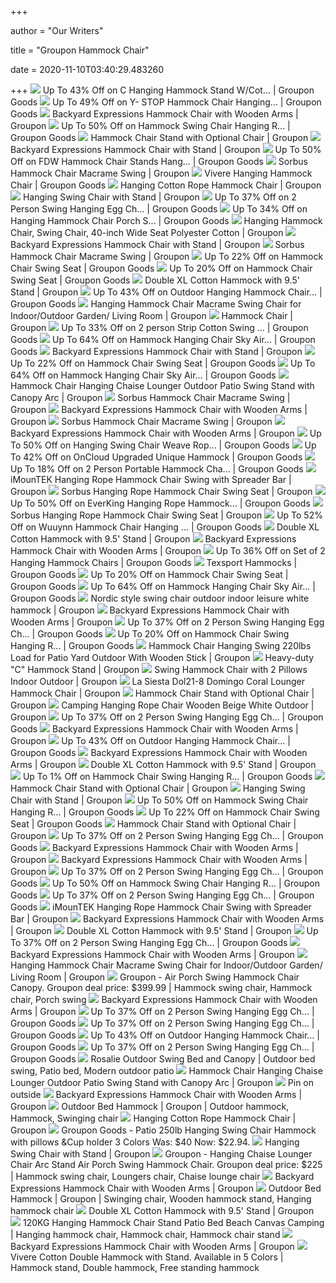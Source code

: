 +++
        
author = "Our Writers"
        
title = "Groupon Hammock Chair"
        
date = 2020-11-10T03:40:29.483260
        
+++
[ ![](https://img.grouponcdn.com/stores/2jdZh5B3xRJLds6xgZw8tMj3CsF1/storespi15547661-2000x1200/v1/c700x420.jpg)](https://img.grouponcdn.com/stores/2jdZh5B3xRJLds6xgZw8tMj3CsF1/storespi15547661-2000x1200/v1/c700x420.jpg) Up To 43% Off on C Hanging Hammock Stand W/Cot... | Groupon Goods
[ ![](https://img.grouponcdn.com/stores/2AgGUr6utZkgkYeupTqbqxQSEhjE/storesoi24866145-2500x1500/v1/sc600x600.jpg)](https://img.grouponcdn.com/stores/2AgGUr6utZkgkYeupTqbqxQSEhjE/storesoi24866145-2500x1500/v1/sc600x600.jpg) Up To 49% Off on Y- STOP Hammock Chair Hanging... | Groupon Goods
[ ![](https://img.grouponcdn.com/deal/4Jq1AFY721j2qLrGyQifXp3xvhSP/4J-1000x604/v1/c700x420.jpg)](https://img.grouponcdn.com/deal/4Jq1AFY721j2qLrGyQifXp3xvhSP/4J-1000x604/v1/c700x420.jpg) Backyard Expressions Hammock Chair with Wooden Arms | Groupon
[ ![](https://img.grouponcdn.com/stores/2keSzTRdWxESByc1ik7c23YaHCkV/storespi16789315-2500x1500/v1/sc600x600.jpg)](https://img.grouponcdn.com/stores/2keSzTRdWxESByc1ik7c23YaHCkV/storespi16789315-2500x1500/v1/sc600x600.jpg) Up To 50% Off on Hammock Swing Chair Hanging R... | Groupon Goods
[ ![](https://img.grouponcdn.com/stores/4LCWjQCndZy8NZZN1w2jQvry44Cr/storesoi7922401-1000x600/v1/sc600x600.jpg)](https://img.grouponcdn.com/stores/4LCWjQCndZy8NZZN1w2jQvry44Cr/storesoi7922401-1000x600/v1/sc600x600.jpg) Hammock Chair Stand with Optional Chair | Groupon
[ ![](https://img.grouponcdn.com/deal/GvyCVfizZS1Vnvqeky6hmjj5Qe4/Gv-1000x600/v1/c700x420.jpg)](https://img.grouponcdn.com/deal/GvyCVfizZS1Vnvqeky6hmjj5Qe4/Gv-1000x600/v1/c700x420.jpg) Backyard Expressions Hammock Chair with Stand | Groupon
[ ![](https://img.grouponcdn.com/stores/3LjNub3mpT71QrDD8eB6HMr3Ei3A/storesoi24957489-1683x1010/v1/c700x420.jpg)](https://img.grouponcdn.com/stores/3LjNub3mpT71QrDD8eB6HMr3Ei3A/storesoi24957489-1683x1010/v1/c700x420.jpg) Up To 50% Off on FDW Hammock Chair Stands Hang... | Groupon Goods
[ ![](https://img.grouponcdn.com/stores/2gXRESwLrY1UzE3Ftrd22GmuWTab/storesoi10902955-1000x600/v1/c700x420.jpg)](https://img.grouponcdn.com/stores/2gXRESwLrY1UzE3Ftrd22GmuWTab/storesoi10902955-1000x600/v1/c700x420.jpg) Sorbus Hammock Chair Macrame Swing | Groupon
[ ![](https://img.grouponcdn.com/deal/hjWe73HAKA61CDvsv1VJ/cK-960x582/v1/c700x420.jpg)](https://img.grouponcdn.com/deal/hjWe73HAKA61CDvsv1VJ/cK-960x582/v1/c700x420.jpg) Vivere Hanging Hammock Chair | Groupon Goods
[ ![](https://img.grouponcdn.com/deal/3B88Kp8pFyq7MpaPJqKvtp63WT1o/3B-970x582/v1/c700x420.jpg)](https://img.grouponcdn.com/deal/3B88Kp8pFyq7MpaPJqKvtp63WT1o/3B-970x582/v1/c700x420.jpg) Hanging Cotton Rope Hammock Chair | Groupon
[ ![](https://img.grouponcdn.com/stores/3EudoFHBR1mPyAfsHZAwKwjfwdjF/storespi4930289-2000x1200/v1/c700x420.jpg)](https://img.grouponcdn.com/stores/3EudoFHBR1mPyAfsHZAwKwjfwdjF/storespi4930289-2000x1200/v1/c700x420.jpg) Hanging Swing Chair with Stand | Groupon
[ ![](https://img.grouponcdn.com/stores/dy383xApDyQP3gwRTu5VT59NDX4/storesoi40778077-1200x720/v1/c700x420.jpg)](https://img.grouponcdn.com/stores/dy383xApDyQP3gwRTu5VT59NDX4/storesoi40778077-1200x720/v1/c700x420.jpg) Up To 37% Off on 2 Person Swing Hanging Egg Ch... | Groupon Goods
[ ![](https://img.grouponcdn.com/stores/2mDfVyj4PkEV1y2wTxDGg7X72pNP/storespi9178877-1400x840/v1/c700x420.jpg)](https://img.grouponcdn.com/stores/2mDfVyj4PkEV1y2wTxDGg7X72pNP/storespi9178877-1400x840/v1/c700x420.jpg) Up To 34% Off on Hanging Hammock Chair Porch S... | Groupon Goods
[ ![](https://img.grouponcdn.com/stores/25LwGvwwnCQ7bdpxpJHBhMGSEJJc/storespi4172501-1668x1001/v1/c700x420.jpg)](https://img.grouponcdn.com/stores/25LwGvwwnCQ7bdpxpJHBhMGSEJJc/storespi4172501-1668x1001/v1/c700x420.jpg) Hanging Hammock Chair, Swing Chair, 40-inch Wide Seat Polyester Cotton |  Groupon
[ ![](https://img.grouponcdn.com/deal/35tGVeCPKAk7ogHmJ4JhdnZGZUBV/35-1000x600/v1/c700x420.jpg)](https://img.grouponcdn.com/deal/35tGVeCPKAk7ogHmJ4JhdnZGZUBV/35-1000x600/v1/c700x420.jpg) Backyard Expressions Hammock Chair with Stand | Groupon
[ ![](https://img.grouponcdn.com/stores/jCNQhnQrPKdHmxNN8iX9FtdG7M9/storespi3837939-1000x600/v1/c700x420.jpg)](https://img.grouponcdn.com/stores/jCNQhnQrPKdHmxNN8iX9FtdG7M9/storespi3837939-1000x600/v1/c700x420.jpg) Sorbus Hammock Chair Macrame Swing | Groupon
[ ![](https://img.grouponcdn.com/stores/24wa7qZHokoY6mewTJq1SZiegHn6/storesoi25365227-1667x1000/v1/c700x420.jpg)](https://img.grouponcdn.com/stores/24wa7qZHokoY6mewTJq1SZiegHn6/storesoi25365227-1667x1000/v1/c700x420.jpg) Up To 22% Off on Hammock Chair Swing Seat | Groupon Goods
[ ![](https://img.grouponcdn.com/stores/34E5xVtEy6GSXaaNYKb7yC1dRA13/storespi9660577-833x500/v1/c700x420.jpg)](https://img.grouponcdn.com/stores/34E5xVtEy6GSXaaNYKb7yC1dRA13/storespi9660577-833x500/v1/c700x420.jpg) Up To 20% Off on Hammock Chair Swing Seat | Groupon Goods
[ ![](https://img.grouponcdn.com/stores/33itFLFR3zT8dTUsLeHLczo5stWm/storesoi7642073-1000x600/v1/c700x420.jpg)](https://img.grouponcdn.com/stores/33itFLFR3zT8dTUsLeHLczo5stWm/storesoi7642073-1000x600/v1/c700x420.jpg) Double XL Cotton Hammock with 9.5' Stand | Groupon
[ ![](https://img.grouponcdn.com/stores/2GDJKpxyi9hpxKiQvYPKGLuczaiS/storespi13561421-960x576/v1/c700x420.jpg)](https://img.grouponcdn.com/stores/2GDJKpxyi9hpxKiQvYPKGLuczaiS/storespi13561421-960x576/v1/c700x420.jpg) Up To 43% Off on Outdoor Hanging Hammock Chair... | Groupon Goods
[ ![](https://img.grouponcdn.com/stores/4Aaqbi9348Xexy44mBqkstGPsbRb/storesoi36972427-1707x1024/v1/c700x420.jpg)](https://img.grouponcdn.com/stores/4Aaqbi9348Xexy44mBqkstGPsbRb/storesoi36972427-1707x1024/v1/c700x420.jpg) Hanging Hammock Chair Macrame Swing Chair for Indoor/Outdoor Garden/ Living  Room | Groupon
[ ![](https://img.grouponcdn.com/stores/UheZPq3oobwAFk2mrWJrGPp1fyx/storespi9490891-1667x1000/v1/sc600x600.jpg)](https://img.grouponcdn.com/stores/UheZPq3oobwAFk2mrWJrGPp1fyx/storespi9490891-1667x1000/v1/sc600x600.jpg) Hammock Chair | Groupon
[ ![](https://img.grouponcdn.com/stores/2a93ZRmAGn94fww2EiDiCroC8TSH/storespi16292877-2500x1500/v1/c700x420.jpg)](https://img.grouponcdn.com/stores/2a93ZRmAGn94fww2EiDiCroC8TSH/storespi16292877-2500x1500/v1/c700x420.jpg) Up To 33% Off on 2 person Strip Cotton Swing ... | Groupon Goods
[ ![](https://img.grouponcdn.com/stores/3vDP5rAzfKuipsD7qAi17Cx6LPq5/storespi12310297-1000x600/v1/c700x420.jpg)](https://img.grouponcdn.com/stores/3vDP5rAzfKuipsD7qAi17Cx6LPq5/storespi12310297-1000x600/v1/c700x420.jpg) Up To 64% Off on Hammock Hanging Chair Sky Air... | Groupon Goods
[ ![](https://img.grouponcdn.com/deal/WjtLnst7Kcni2GBUPGW1ehe4Gte/Wj-1000x600/v1/c700x420.jpg)](https://img.grouponcdn.com/deal/WjtLnst7Kcni2GBUPGW1ehe4Gte/Wj-1000x600/v1/c700x420.jpg) Backyard Expressions Hammock Chair with Stand | Groupon
[ ![](https://img.grouponcdn.com/stores/497Bx5KPJxc6sUs3KvkvedrGp5Fs/storespi10144001-2000x1200/v1/sc600x600.jpg)](https://img.grouponcdn.com/stores/497Bx5KPJxc6sUs3KvkvedrGp5Fs/storespi10144001-2000x1200/v1/sc600x600.jpg) Up To 22% Off on Hammock Chair Swing Seat | Groupon Goods
[ ![](https://img.grouponcdn.com/stores/2ctnYRHB1kp9QpvCkRnov8ztpdV6/storespi12310299-1000x600/v1/c700x420.jpg)](https://img.grouponcdn.com/stores/2ctnYRHB1kp9QpvCkRnov8ztpdV6/storespi12310299-1000x600/v1/c700x420.jpg) Up To 64% Off on Hammock Hanging Chair Sky Air... | Groupon Goods
[ ![](https://img.grouponcdn.com/stores/3mvdDhwq7o3CquCUxPg4eA47EyzL/storespi13190145-2000x1200/v1/c700x420.jpg)](https://img.grouponcdn.com/stores/3mvdDhwq7o3CquCUxPg4eA47EyzL/storespi13190145-2000x1200/v1/c700x420.jpg) Hammock Chair Hanging Chaise Lounger Outdoor Patio Swing Stand with Canopy  Arc | Groupon
[ ![](https://img.grouponcdn.com/stores/4JfFVFMsYjrhkAWerhSmq2LuztUS/storesoi10902949-1000x600/v1/c700x420.jpg)](https://img.grouponcdn.com/stores/4JfFVFMsYjrhkAWerhSmq2LuztUS/storesoi10902949-1000x600/v1/c700x420.jpg) Sorbus Hammock Chair Macrame Swing | Groupon
[ ![](https://img.grouponcdn.com/stores/275xpukuuhptP1Za9hTi7ehBJ1N1/storesoi7367835-1000x600/v1/sc600x600.jpg)](https://img.grouponcdn.com/stores/275xpukuuhptP1Za9hTi7ehBJ1N1/storesoi7367835-1000x600/v1/sc600x600.jpg) Backyard Expressions Hammock Chair with Wooden Arms | Groupon
[ ![](https://img.grouponcdn.com/stores/2rV24ENwSDzDWGydFCCU6dLLNWNk/storesoi10902953-1000x600/v1/sc600x600.jpg)](https://img.grouponcdn.com/stores/2rV24ENwSDzDWGydFCCU6dLLNWNk/storesoi10902953-1000x600/v1/sc600x600.jpg) Sorbus Hammock Chair Macrame Swing | Groupon
[ ![](https://img.grouponcdn.com/stores/4BPW3fsmZ6C2Zh2RZeHbzuMPuGoE/storesoi7367831-1000x600/v1/sc600x600.jpg)](https://img.grouponcdn.com/stores/4BPW3fsmZ6C2Zh2RZeHbzuMPuGoE/storesoi7367831-1000x600/v1/sc600x600.jpg) Backyard Expressions Hammock Chair with Wooden Arms | Groupon
[ ![](https://img.grouponcdn.com/stores/zHQyNC368W2DUCRmz5ouzSQf5ud/storespi16772245-1667x1000/v1/c700x420.jpg)](https://img.grouponcdn.com/stores/zHQyNC368W2DUCRmz5ouzSQf5ud/storespi16772245-1667x1000/v1/c700x420.jpg) Up To 50% Off on Hanging Swing Chair Weave Rop... | Groupon Goods
[ ![](https://img.grouponcdn.com/stores/2BNnYNmBSPbMJQWrXBHbjba1VmPw/storesoi29308595-2507x1504/v1/sc600x600.jpg)](https://img.grouponcdn.com/stores/2BNnYNmBSPbMJQWrXBHbjba1VmPw/storesoi29308595-2507x1504/v1/sc600x600.jpg) Up To 42% Off on OnCloud Upgraded Unique Hammock | Groupon Goods
[ ![](https://img.grouponcdn.com/stores/35H9Vd4xhcM5xKXGJcPBippSuEuv/storespi16182021-1667x1000/v1/c700x420.jpg)](https://img.grouponcdn.com/stores/35H9Vd4xhcM5xKXGJcPBippSuEuv/storespi16182021-1667x1000/v1/c700x420.jpg) Up To 18% Off on 2 Person Portable Hammock Cha... | Groupon Goods
[ ![](https://img.grouponcdn.com/deal/3iEKQqJyYmWsxJtuVvWPj32QQYeb/3i-1400x840/v1/t440x300.jpg)](https://img.grouponcdn.com/deal/3iEKQqJyYmWsxJtuVvWPj32QQYeb/3i-1400x840/v1/t440x300.jpg) iMounTEK Hanging Rope Hammock Chair Swing with Spreader Bar | Groupon
[ ![](https://img.grouponcdn.com/stores/L6sCuo2gy8xoNEkv1PvvHp93mTz/storesoi5623147-1000x600/v1/c700x420.jpg)](https://img.grouponcdn.com/stores/L6sCuo2gy8xoNEkv1PvvHp93mTz/storesoi5623147-1000x600/v1/c700x420.jpg) Sorbus Hanging Rope Hammock Chair Swing Seat | Groupon
[ ![](https://img.grouponcdn.com/stores/2ooWPWgCGjYshNSBsxbmsp4NbkgG/storesoi25016643-1700x1020/v1/c700x420.jpg)](https://img.grouponcdn.com/stores/2ooWPWgCGjYshNSBsxbmsp4NbkgG/storesoi25016643-1700x1020/v1/c700x420.jpg) Up To 50% Off on EverKing Hanging Rope Hammock... | Groupon Goods
[ ![](https://img.grouponcdn.com/stores/2tEA1ByLForT7JZtwEBGCgNUNYue/storespi2098241-1000x600/v1/t440x300.jpg)](https://img.grouponcdn.com/stores/2tEA1ByLForT7JZtwEBGCgNUNYue/storespi2098241-1000x600/v1/t440x300.jpg) Sorbus Hanging Rope Hammock Chair Swing Seat | Groupon
[ ![](https://img.grouponcdn.com/stores/2WVSeohKXukzu7kfwBCseJEqJQw/storespi14617713-1707x1024/v1/c700x420.jpg)](https://img.grouponcdn.com/stores/2WVSeohKXukzu7kfwBCseJEqJQw/storespi14617713-1707x1024/v1/c700x420.jpg) Up To 52% Off on Wuuynn Hammock Chair Hanging ... | Groupon Goods
[ ![](https://img.grouponcdn.com/deal/2PJtxYr5vAucY53s91BYFXJj5SvA/2P-1500x900/v1/c700x420.jpg)](https://img.grouponcdn.com/deal/2PJtxYr5vAucY53s91BYFXJj5SvA/2P-1500x900/v1/c700x420.jpg) Double XL Cotton Hammock with 9.5' Stand | Groupon
[ ![](https://img.grouponcdn.com/stores/38nigTJjcgaooLjrTHNQCKTwsf6U/storesoi6179739-1000x600/v1/c700x420.jpg)](https://img.grouponcdn.com/stores/38nigTJjcgaooLjrTHNQCKTwsf6U/storesoi6179739-1000x600/v1/c700x420.jpg) Backyard Expressions Hammock Chair with Wooden Arms | Groupon
[ ![](https://img.grouponcdn.com/stores/3Srs2SFQkTHcKw7MEpkXAtfFdQCc/storespi8152767-960x576/v1/c700x420.jpg)](https://img.grouponcdn.com/stores/3Srs2SFQkTHcKw7MEpkXAtfFdQCc/storespi8152767-960x576/v1/c700x420.jpg) Up To 36% Off on Set of 2 Hanging Hammock Chairs | Groupon Goods
[ ![](https://img.grouponcdn.com/deal/fvNSkwQNnH43DDo4U3VnND/hero-960x582/v1/c700x420.jpg)](https://img.grouponcdn.com/deal/fvNSkwQNnH43DDo4U3VnND/hero-960x582/v1/c700x420.jpg) Texsport Hammocks | Groupon Goods
[ ![](https://img.grouponcdn.com/stores/Q53Xxwup2xbyKF6Hox2PBJ9U5Td/storesoi23751199-1167x700/v1/c700x420.jpg)](https://img.grouponcdn.com/stores/Q53Xxwup2xbyKF6Hox2PBJ9U5Td/storesoi23751199-1167x700/v1/c700x420.jpg) Up To 20% Off on Hammock Chair Swing Seat | Groupon Goods
[ ![](https://img.grouponcdn.com/stores/4DAGJg2dTbSrnYbj1phTrQz4sfWg/storespi12310305-1000x600/v1/c700x420.jpg)](https://img.grouponcdn.com/stores/4DAGJg2dTbSrnYbj1phTrQz4sfWg/storespi12310305-1000x600/v1/c700x420.jpg) Up To 64% Off on Hammock Hanging Chair Sky Air... | Groupon Goods
[ ![](https://img.grouponcdn.com/stores/48ZCLz9WY86TZ5Pc8PiLNmg1XaFi/storesoi39897803-1667x1000/v1/c700x420.jpg)](https://img.grouponcdn.com/stores/48ZCLz9WY86TZ5Pc8PiLNmg1XaFi/storesoi39897803-1667x1000/v1/c700x420.jpg) Nordic style swing chair outdoor indoor leisure white hammock | Groupon
[ ![](https://img.grouponcdn.com/stores/37aLA66ygpHw9K488HdTAWtsHNLG/storesoi6179745-1000x600/v1/sc600x600.jpg)](https://img.grouponcdn.com/stores/37aLA66ygpHw9K488HdTAWtsHNLG/storesoi6179745-1000x600/v1/sc600x600.jpg) Backyard Expressions Hammock Chair with Wooden Arms | Groupon
[ ![](https://img.grouponcdn.com/stores/dy383xApDyQP3gwRTu5VT59NDX4/storesoi40778077-1200x720/v1/sc600x600.jpg)](https://img.grouponcdn.com/stores/dy383xApDyQP3gwRTu5VT59NDX4/storesoi40778077-1200x720/v1/sc600x600.jpg) Up To 37% Off on 2 Person Swing Hanging Egg Ch... | Groupon Goods
[ ![](https://img.grouponcdn.com/stores/33wk2YUho7CW4C5MdvxZED4YgGx6/storesoi34875337-1667x1000/v1/c700x420.jpg)](https://img.grouponcdn.com/stores/33wk2YUho7CW4C5MdvxZED4YgGx6/storesoi34875337-1667x1000/v1/c700x420.jpg) Up To 20% Off on Hammock Chair Swing Hanging R... | Groupon Goods
[ ![](https://img.grouponcdn.com/stores/74FzuWbjwWv6Br47kDMmGd56Rs8/storespi13268561-2500x1500/v1/c700x420.jpg)](https://img.grouponcdn.com/stores/74FzuWbjwWv6Br47kDMmGd56Rs8/storespi13268561-2500x1500/v1/c700x420.jpg) Hammock Chair Hanging Swing 220lbs Load for Patio Yard Outdoor With Wooden  Stick | Groupon
[ ![](https://img.grouponcdn.com/stores/2GHsfcyypsbzJYyizYn1zHLDVTfR/storespi4917557-1200x720/v1/c700x420.jpg)](https://img.grouponcdn.com/stores/2GHsfcyypsbzJYyizYn1zHLDVTfR/storespi4917557-1200x720/v1/c700x420.jpg) Heavy-duty "C" Hammock Stand | Groupon
[ ![](https://img.grouponcdn.com/stores/24xf6DopMM4upXmj4QUj1x7ZcRxn/storespi9884319-960x576/v1/c700x420.jpg)](https://img.grouponcdn.com/stores/24xf6DopMM4upXmj4QUj1x7ZcRxn/storespi9884319-960x576/v1/c700x420.jpg) Swing Hammock Chair with 2 Pillows Indoor Outdoor | Groupon
[ ![](https://img.grouponcdn.com/stores/3kCjpVgkU9WUpQzx36duysSrNTCV/storespi4519947-2453x1472/v1/c700x420.jpg)](https://img.grouponcdn.com/stores/3kCjpVgkU9WUpQzx36duysSrNTCV/storespi4519947-2453x1472/v1/c700x420.jpg) La Siesta Dol21-8 Domingo Coral Lounger Hammock Chair | Groupon
[ ![](https://img.grouponcdn.com/stores/3KgJPk2Qfmwh8c81JzWuvzeYsYeN/storesoi7922423-1000x600/v1/c700x420.jpg)](https://img.grouponcdn.com/stores/3KgJPk2Qfmwh8c81JzWuvzeYsYeN/storesoi7922423-1000x600/v1/c700x420.jpg) Hammock Chair Stand with Optional Chair | Groupon
[ ![](https://img.grouponcdn.com/stores/3pQREarzh5Weh9yFGrGMAem6Z9eK/storespi17010829-2500x1500/v1/c700x420.jpg)](https://img.grouponcdn.com/stores/3pQREarzh5Weh9yFGrGMAem6Z9eK/storespi17010829-2500x1500/v1/c700x420.jpg) Camping Hanging Rope Chair Wooden Beige White Outdoor | Groupon
[ ![](https://img.grouponcdn.com/stores/WkGZtz6ejNhfPHVDgarpgaX84Cu/storesoi40778091-1200x720/v1/c700x420.jpg)](https://img.grouponcdn.com/stores/WkGZtz6ejNhfPHVDgarpgaX84Cu/storesoi40778091-1200x720/v1/c700x420.jpg) Up To 37% Off on 2 Person Swing Hanging Egg Ch... | Groupon Goods
[ ![](https://img.grouponcdn.com/stores/2xbro3h45NPFwkpAcNUoaumBMvEB/storesoi6179753-1000x600/v1/sc600x600.jpg)](https://img.grouponcdn.com/stores/2xbro3h45NPFwkpAcNUoaumBMvEB/storesoi6179753-1000x600/v1/sc600x600.jpg) Backyard Expressions Hammock Chair with Wooden Arms | Groupon
[ ![](https://img.grouponcdn.com/stores/CktUwrbxre9jDFMpVDctXPjqEnd/storesoi33529761-960x576/v1/c700x420.jpg)](https://img.grouponcdn.com/stores/CktUwrbxre9jDFMpVDctXPjqEnd/storesoi33529761-960x576/v1/c700x420.jpg) Up To 43% Off on Outdoor Hanging Hammock Chair... | Groupon Goods
[ ![](https://img.grouponcdn.com/stores/43yXEaPxDWwAV5dEy6nY6G1jU6cY/storesoi6179759-1000x600/v1/sc600x600.jpg)](https://img.grouponcdn.com/stores/43yXEaPxDWwAV5dEy6nY6G1jU6cY/storesoi6179759-1000x600/v1/sc600x600.jpg) Backyard Expressions Hammock Chair with Wooden Arms | Groupon
[ ![](https://img.grouponcdn.com/stores/2urN6dAEMZaiHdrFTbxh1a5AZ6Hf/storesoi7642065-1000x600/v1/sc600x600.jpg)](https://img.grouponcdn.com/stores/2urN6dAEMZaiHdrFTbxh1a5AZ6Hf/storesoi7642065-1000x600/v1/sc600x600.jpg) Double XL Cotton Hammock with 9.5' Stand | Groupon
[ ![](https://img.grouponcdn.com/stores/3GwqDcx5XRQ3ZRpz55H9Yr1ameCg/storesoi37038845-1667x1000/v1/c700x420.jpg)](https://img.grouponcdn.com/stores/3GwqDcx5XRQ3ZRpz55H9Yr1ameCg/storesoi37038845-1667x1000/v1/c700x420.jpg) Up To 1% Off on Hammock Chair Swing Hanging R... | Groupon Goods
[ ![](https://img.grouponcdn.com/stores/DUtLB2a3jMtJc1V94hwHcXEVcRW/storesoi7922389-1000x600/v1/sc600x600.jpg)](https://img.grouponcdn.com/stores/DUtLB2a3jMtJc1V94hwHcXEVcRW/storesoi7922389-1000x600/v1/sc600x600.jpg) Hammock Chair Stand with Optional Chair | Groupon
[ ![](https://img.grouponcdn.com/stores/PwwEpHT7VDxpHnT9bLp8D18NdUr/storesoi13580799-2000x1200/v1/c700x420.jpg)](https://img.grouponcdn.com/stores/PwwEpHT7VDxpHnT9bLp8D18NdUr/storesoi13580799-2000x1200/v1/c700x420.jpg) Hanging Swing Chair with Stand | Groupon
[ ![](https://img.grouponcdn.com/stores/YfXf82HXQw6cfaFBgYsbeo9DtY5/storespi16789311-2500x1500/v1/sc600x600.jpg)](https://img.grouponcdn.com/stores/YfXf82HXQw6cfaFBgYsbeo9DtY5/storespi16789311-2500x1500/v1/sc600x600.jpg) Up To 50% Off on Hammock Swing Chair Hanging R... | Groupon Goods
[ ![](https://img.grouponcdn.com/stores/2MZMtzfUPyQneFZKzJeuRfiBXi5K/storespi10144003-833x500/v1/c700x420.jpg)](https://img.grouponcdn.com/stores/2MZMtzfUPyQneFZKzJeuRfiBXi5K/storespi10144003-833x500/v1/c700x420.jpg) Up To 22% Off on Hammock Chair Swing Seat | Groupon Goods
[ ![](https://img.grouponcdn.com/stores/2E9W5QoPEvrQkQ8jNAXumXvUjZ61/storesoi7922383-1000x600/v1/sc600x600.jpg)](https://img.grouponcdn.com/stores/2E9W5QoPEvrQkQ8jNAXumXvUjZ61/storesoi7922383-1000x600/v1/sc600x600.jpg) Hammock Chair Stand with Optional Chair | Groupon
[ ![](https://img.grouponcdn.com/stores/8v2hzJJoPQw6TftumFkU8RoV2gU/storesoi40778079-1200x720/v1/c700x420.jpg)](https://img.grouponcdn.com/stores/8v2hzJJoPQw6TftumFkU8RoV2gU/storesoi40778079-1200x720/v1/c700x420.jpg) Up To 37% Off on 2 Person Swing Hanging Egg Ch... | Groupon Goods
[ ![](https://img.grouponcdn.com/stores/rUD6nj8UtHWvF6dHBjNXZqYqHsK/storesoi6239597-1000x600/v1/sc600x600.jpg)](https://img.grouponcdn.com/stores/rUD6nj8UtHWvF6dHBjNXZqYqHsK/storesoi6239597-1000x600/v1/sc600x600.jpg) Backyard Expressions Hammock Chair with Wooden Arms | Groupon
[ ![](https://img.grouponcdn.com/deal/4Jq1AFY721j2qLrGyQifXp3xvhSP/4J-1000x604/v1/sc600x600.jpg)](https://img.grouponcdn.com/deal/4Jq1AFY721j2qLrGyQifXp3xvhSP/4J-1000x604/v1/sc600x600.jpg) Backyard Expressions Hammock Chair with Wooden Arms | Groupon
[ ![](https://img.grouponcdn.com/stores/3fMAErZ2b9F9tdJ1YmsjLyYVRF8B/storesoi40778083-1200x720/v1/sc600x600.jpg)](https://img.grouponcdn.com/stores/3fMAErZ2b9F9tdJ1YmsjLyYVRF8B/storesoi40778083-1200x720/v1/sc600x600.jpg) Up To 37% Off on 2 Person Swing Hanging Egg Ch... | Groupon Goods
[ ![](https://img.grouponcdn.com/stores/3s5f3jx4m8S8PTAjDW7WccXbti8z/storespi16789313-2500x1500/v1/sc600x600.jpg)](https://img.grouponcdn.com/stores/3s5f3jx4m8S8PTAjDW7WccXbti8z/storespi16789313-2500x1500/v1/sc600x600.jpg) Up To 50% Off on Hammock Swing Chair Hanging R... | Groupon Goods
[ ![](https://img.grouponcdn.com/stores/3jhxcMYPtHPZ1B4fwAT5Nepvs2Cf/storespi17252691-1200x720/v1/c700x420.jpg)](https://img.grouponcdn.com/stores/3jhxcMYPtHPZ1B4fwAT5Nepvs2Cf/storespi17252691-1200x720/v1/c700x420.jpg) Up To 37% Off on 2 Person Swing Hanging Egg Ch... | Groupon Goods
[ ![](https://img.grouponcdn.com/deal/4JnB94ARzLccXjthntYGRYK7eBMA/4J-1400x840/v1/c700x420.jpg)](https://img.grouponcdn.com/deal/4JnB94ARzLccXjthntYGRYK7eBMA/4J-1400x840/v1/c700x420.jpg) iMounTEK Hanging Rope Hammock Chair Swing with Spreader Bar | Groupon
[ ![](https://img.grouponcdn.com/stores/3G2NEo8Z5j9LyfyCN5pseSQqkNyQ/storesoi11219575-1000x600/v1/c700x420.jpg)](https://img.grouponcdn.com/stores/3G2NEo8Z5j9LyfyCN5pseSQqkNyQ/storesoi11219575-1000x600/v1/c700x420.jpg) Backyard Expressions Hammock Chair with Wooden Arms | Groupon
[ ![](https://img.grouponcdn.com/deal/PG2vku6daZ33J86bHbSeimqYGS8/PG-1306x783/v1/sc600x600.jpg)](https://img.grouponcdn.com/deal/PG2vku6daZ33J86bHbSeimqYGS8/PG-1306x783/v1/sc600x600.jpg) Double XL Cotton Hammock with 9.5' Stand | Groupon
[ ![](https://img.grouponcdn.com/stores/3jhxcMYPtHPZ1B4fwAT5Nepvs2Cf/storespi17252691-1200x720/v1/sc600x600.jpg)](https://img.grouponcdn.com/stores/3jhxcMYPtHPZ1B4fwAT5Nepvs2Cf/storespi17252691-1200x720/v1/sc600x600.jpg) Up To 37% Off on 2 Person Swing Hanging Egg Ch... | Groupon Goods
[ ![](https://img.grouponcdn.com/deal/4Jq1AFY721j2qLrGyQifXp3xvhSP/4J-1000x604/v1/t440x300.jpg)](https://img.grouponcdn.com/deal/4Jq1AFY721j2qLrGyQifXp3xvhSP/4J-1000x604/v1/t440x300.jpg) Backyard Expressions Hammock Chair with Wooden Arms | Groupon
[ ![](https://img.grouponcdn.com/stores/3bbFNbMEPyaiqGtsVWXyzwHC4quV/storesoi36972447-1707x1024/v1/sc600x600.jpg)](https://img.grouponcdn.com/stores/3bbFNbMEPyaiqGtsVWXyzwHC4quV/storesoi36972447-1707x1024/v1/sc600x600.jpg) Hanging Hammock Chair Macrame Swing Chair for Indoor/Outdoor Garden/ Living  Room | Groupon
[ ![](https://i.pinimg.com/originals/05/9b/90/059b9024abd541477f2d39f5d98c510a.jpg)](https://i.pinimg.com/originals/05/9b/90/059b9024abd541477f2d39f5d98c510a.jpg) Groupon - Air Porch Swing Hammock Chair Canopy. Groupon deal price: $399.99  | Hammock swing chair, Hammock chair, Porch swing
[ ![](https://img.grouponcdn.com/ugc/3GbrQHTF83TC6Q2xqotkdp8M7B9D/3G-3264x2448/v1/t960x897.jpg)](https://img.grouponcdn.com/ugc/3GbrQHTF83TC6Q2xqotkdp8M7B9D/3G-3264x2448/v1/t960x897.jpg) Backyard Expressions Hammock Chair with Wooden Arms | Groupon
[ ![](https://img.grouponcdn.com/stores/dy383xApDyQP3gwRTu5VT59NDX4/storespi17252683-1200x720/v1/t440x300.jpg)](https://img.grouponcdn.com/stores/dy383xApDyQP3gwRTu5VT59NDX4/storespi17252683-1200x720/v1/t440x300.jpg) Up To 37% Off on 2 Person Swing Hanging Egg Ch... | Groupon Goods
[ ![](https://img.grouponcdn.com/stores/4VLZRi8vwpebYPakRjSY3keLeqVJ/storespi17252693-1200x720/v1/c700x420.jpg)](https://img.grouponcdn.com/stores/4VLZRi8vwpebYPakRjSY3keLeqVJ/storespi17252693-1200x720/v1/c700x420.jpg) Up To 37% Off on 2 Person Swing Hanging Egg Ch... | Groupon Goods
[ ![](https://img.grouponcdn.com/stores/Vs8qtRRJ4NUzxXY5YrjWEYL4ENa/storesoi33529723-960x576/v1/c700x420.jpg)](https://img.grouponcdn.com/stores/Vs8qtRRJ4NUzxXY5YrjWEYL4ENa/storesoi33529723-960x576/v1/c700x420.jpg) Up To 43% Off on Outdoor Hanging Hammock Chair... | Groupon Goods
[ ![](https://img.grouponcdn.com/stores/4ARUEy44riAnYgSJR28T25pf4bsf/storesoi40778087-1200x720/v1/sc600x600.jpg)](https://img.grouponcdn.com/stores/4ARUEy44riAnYgSJR28T25pf4bsf/storesoi40778087-1200x720/v1/sc600x600.jpg) Up To 37% Off on 2 Person Swing Hanging Egg Ch... | Groupon Goods
[ ![](https://i.pinimg.com/originals/76/2f/36/762f36ecf74079b23c3ec5b8c3012dea.jpg)](https://i.pinimg.com/originals/76/2f/36/762f36ecf74079b23c3ec5b8c3012dea.jpg) Rosalie Outdoor Swing Bed and Canopy | Outdoor bed swing, Patio bed, Modern  outdoor patio
[ ![](https://img.grouponcdn.com/stores/4F8RarUYTtFQ5Rd5cfK7XhfC4cV5/storespi13190143-2000x1200/v1/c700x420.jpg)](https://img.grouponcdn.com/stores/4F8RarUYTtFQ5Rd5cfK7XhfC4cV5/storespi13190143-2000x1200/v1/c700x420.jpg) Hammock Chair Hanging Chaise Lounger Outdoor Patio Swing Stand with Canopy  Arc | Groupon
[ ![](https://i.pinimg.com/originals/30/34/06/303406b6d0c38338bd260f59d9538894.jpg)](https://i.pinimg.com/originals/30/34/06/303406b6d0c38338bd260f59d9538894.jpg) Pin on outside
[ ![](https://img.grouponcdn.com/ugc/3hqcHcw4uHfWUmwdonZFHNou3wg4/3h-3264x2448/v1/sc175x175.jpg)](https://img.grouponcdn.com/ugc/3hqcHcw4uHfWUmwdonZFHNou3wg4/3h-3264x2448/v1/sc175x175.jpg) Backyard Expressions Hammock Chair with Wooden Arms | Groupon
[ ![](https://i.pinimg.com/736x/2b/4c/2d/2b4c2d24fddcad58ce9bbf6ab3b60634.jpg)](https://i.pinimg.com/736x/2b/4c/2d/2b4c2d24fddcad58ce9bbf6ab3b60634.jpg) Outdoor Bed Hammock | Groupon | Outdoor hammock, Hammock, Swinging chair
[ ![](https://img.grouponcdn.com/deal/2kV1XdnkQQu5UrRKxTBtqaTqMBY6/2k-1616x976/v1/sc600x600.jpg)](https://img.grouponcdn.com/deal/2kV1XdnkQQu5UrRKxTBtqaTqMBY6/2k-1616x976/v1/sc600x600.jpg) Hanging Cotton Rope Hammock Chair | Groupon
[ ![](https://yeswecoupon.com/wp-content/uploads/2019/12/t440x300-117-600x360.jpg)](https://yeswecoupon.com/wp-content/uploads/2019/12/t440x300-117-600x360.jpg) Groupon Goods - Patio 250lb Hanging Swing Chair Hammock with pillows &Cup  holder 3 Colors Was: $40 Now: $22.94.
[ ![](https://img.grouponcdn.com/stores/3CjPoK3mwsmFUBcZCLuSG2fEVU19/storesoi13580783-2000x1200/v1/sc600x600.jpg)](https://img.grouponcdn.com/stores/3CjPoK3mwsmFUBcZCLuSG2fEVU19/storesoi13580783-2000x1200/v1/sc600x600.jpg) Hanging Swing Chair with Stand | Groupon
[ ![](https://i.pinimg.com/originals/74/29/79/742979b9d742686783b7cbb8a8e5072f.jpg)](https://i.pinimg.com/originals/74/29/79/742979b9d742686783b7cbb8a8e5072f.jpg) Groupon - Hanging Chaise Lounger Chair Arc Stand Air Porch Swing Hammock  Chair. Groupon deal price: $225 | Hammock swing chair, Loungers chair,  Chaise lounge chair
[ ![](https://img.grouponcdn.com/ugc/2uUWssRDEkxzVkdqX2jqfbzsMFMs/2u-3024x4032/v1/sc175x175.jpg)](https://img.grouponcdn.com/ugc/2uUWssRDEkxzVkdqX2jqfbzsMFMs/2u-3024x4032/v1/sc175x175.jpg) Backyard Expressions Hammock Chair with Wooden Arms | Groupon
[ ![](https://i.pinimg.com/736x/a2/37/e2/a237e2d2775c07b31c8409d7694a750d.jpg)](https://i.pinimg.com/736x/a2/37/e2/a237e2d2775c07b31c8409d7694a750d.jpg) Outdoor Bed Hammock | Groupon | Swinging chair, Wooden hammock stand, Hanging  hammock chair
[ ![](https://img.grouponcdn.com/deal/PG2vku6daZ33J86bHbSeimqYGS8/PG-1306x783/v1/c700x420.jpg)](https://img.grouponcdn.com/deal/PG2vku6daZ33J86bHbSeimqYGS8/PG-1306x783/v1/c700x420.jpg) Double XL Cotton Hammock with 9.5' Stand | Groupon
[ ![](https://i.pinimg.com/474x/51/65/f4/5165f4126e483baa771242dc97d0a6be.jpg)](https://i.pinimg.com/474x/51/65/f4/5165f4126e483baa771242dc97d0a6be.jpg) 120KG Hanging Hammock Chair Stand Patio Bed Beach Canvas Camping | Hanging  hammock chair, Hammock chair, Hammock chair stand
[ ![](https://img.grouponcdn.com/ugc/3RTKq6hY8ePjZ95TCoN6JZumwex/3R-3024x4032/v1/t960x897.jpg)](https://img.grouponcdn.com/ugc/3RTKq6hY8ePjZ95TCoN6JZumwex/3R-3024x4032/v1/t960x897.jpg) Backyard Expressions Hammock Chair with Wooden Arms | Groupon
[ ![](https://i.pinimg.com/originals/6e/78/f3/6e78f3cf534efb1adfaced7e196d9716.jpg)](https://i.pinimg.com/originals/6e/78/f3/6e78f3cf534efb1adfaced7e196d9716.jpg) Vivere Cotton Double Hammock with Stand. Available in 5 Colors | Hammock  stand, Double hammock, Free standing hammock
